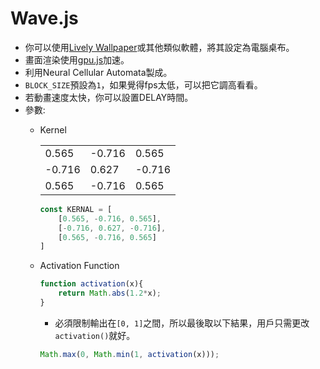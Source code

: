 # Wave.js
* 你可以使用[Lively Wallpaper](https://apps.microsoft.com/detail/9ntm2qc6qws7?hl=en-US&gl=US)或其他類似軟體，將其設定為電腦桌布。
* 畫面渲染使用[gpu.js](https://github.com/gpujs/gpu.js)加速。
* 利用Neural Cellular Automata製成。
* `BLOCK_SIZE`預設為`1`，如果覺得fps太低，可以把它調高看看。
* 若動畫速度太快，你可以設置DELAY時間。
* 參數:
    * Kernel

        |  |  |  |
        | -------- | -------- | -------- |
        | 0.565     | -0.716     | 0.565     |
        | -0.716     | 0.627     | -0.716     |
        | 0.565     | -0.716     | 0.565     |

        ```javascript
        const KERNAL = [
            [0.565, -0.716, 0.565],
            [-0.716, 0.627, -0.716],
            [0.565, -0.716, 0.565]
        ]
        ```
        
    * Activation Function
        ```javascript
        function activation(x){
            return Math.abs(1.2*x);
        }
        ```
        * 必須限制輸出在`[0, 1]`之間，所以最後取以下結果，用戶只需更改`activation()`就好。
        ```javascript
        Math.max(0, Math.min(1, activation(x)));
        ```


    